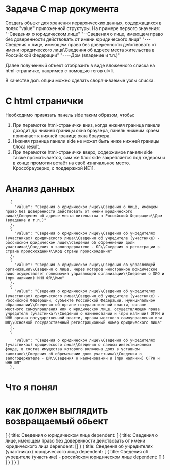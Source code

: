 # Задача С map документа
Создать объект для хранения иерархических данных, содержащихся в полях  "value" приложенной структуры.
На примере первого значения:
"-Сведения о юридическом лице"
"--Сведения о лице, имеющем право без доверенности действовать от имени юридического лица"
"---Сведения о лице, имеющем право без доверенности действовать от имени юридического лица\\Сведения об адресе места жительства в Российской Федерации"
"----Дом (владение и т.п.)"

Далее полученный объект отобразить в виде вложенного списка на html-страничке, например с помощью тегов ul>li. 

В качестве доп. опции можно сделать сворачиваемые узлы списка.

# С html странички
Необходимо привязать панель side таким образом, чтобы:
1. При перемотке html-странички вниз, когда нижняя граница панели доходит до
    нижней границы окна браузера, панель нижним краем прилипает
    к нижней границе окна браузера.
2. Нижняя граница панели side не может быть ниже нижней границы блока result.
3. При перемотке html-странички вверх, содержимое панели side также проматывается,
    сам же блок side закрепляется под хедером и в конце промотки встаёт на своё изначальное место.
Кроссбраузерно, с поддержкой ИЕ11.

# Анализ данных
```
  {    
    "value": "Сведения о юридическом лице\\Сведения о лице, имеющем право без доверенности действовать от имени юридического лица\\Сведения об адресе места жительства в Российской Федерации\\Дом (владение и т.п.)"
  },
  {
    "value": "Сведения о юридическом лице\\Сведения об учредителях (участниках) юридического лица\\Сведения об учредителе (участнике) - российском юридическом лице\\Сведения об обременении доли участника\\Сведения о залогодержателе - ЮЛ\\Сведения о регистрации в стране происхождения\\Код страны происхождения"
  },
  {
    "value": "Сведения о юридическом лице\\Сведения об управляющей организации\\Сведения о лице, через которое иностранное юридическое лицо осуществляет полномочия управляющей организации\\Сведения о ФИО и (при наличии) ИНН ФЛ\\Имя"
  },
  {   
    "value": "Сведения о юридическом лице\\Сведения об учредителях (участниках) юридического лица\\Сведения об учредителе (участнике) - Российской Федерации, субъекте Российской Федерации, муниципальном образовании\\Сведения об органе государственной власти, органе местного самоуправления или о юридическом лице, осуществляющем права учредителя (участника)\\Сведения о наименовании и (при наличии) ОГРН и ИНН органа государственной власти, органа местного самоуправления или ЮЛ\\Основной государственный регистрационный номер юридического лица"
  },
  {
    
    "value": "Сведения о юридическом лице\\Сведения об учредителях (участниках) юридического лица\\Сведения о паевом инвестиционном фонде, в состав имущества которого включена доля в уставном капитале\\Сведения об обременении доли участника\\Сведения о залогодержателе - ЮЛ\\Сведения о наименовании и (при наличии) ОГРН и ИНН ЮЛ"
  },

```


# Что я понял

# как должен выглядить возвращаемый обьект
[
  {
    title: Сведения о юридическом лице 
    dependent: [
      {
      title: Сведения о лице, имеющем право без доверенности действовать от имени юридического лица
      dependent: []
      }
      {
        title: Сведения об учредителях (участниках) юридического лица
        dependent: [
          {
            title: Сведения об учредителе (участнике) - российском юридическом лице
            dependent: []
          }
        ]
      }
    ]
  }
]


